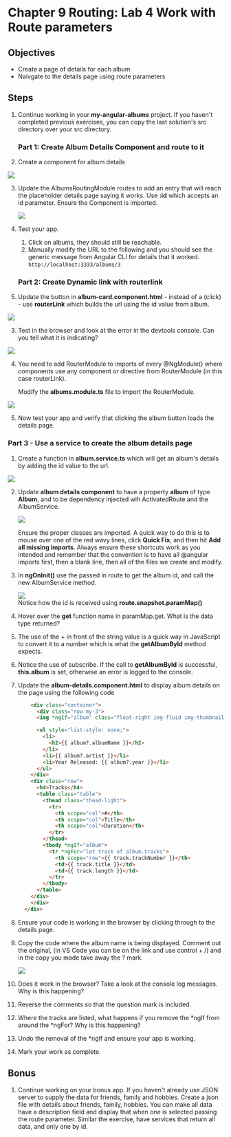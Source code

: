 # Chapter 9 Routing: Lab 4 Work with Route parameters

## Objectives

- Create a page of details for each album
- Naivgate to the details page using route parameters

## Steps

1. Continue working in your **my-angular-albums** project. If you haven't completed previous exercises, you can copy the last solution's src directory over your src directory.

    ### **Part 1: Create Album Details Component and route to it**

2. Create a component for album details

  ![](../screenshots/4-ng-g-c-details.png)

3. Update the AlbumsRoutingModule routes  to add an entry that will reach the placeholder details page saying it works. Use **:id** which accepts an id parameter. Ensure the Component is imported.
   
    ![](../screenshots/4-route-albums-id-param.png)

1. Test your app. 
   1. Click on albums, they should still be reachable. 
   2. Manually modify the URL to the following and you should see the generic message from Angular CLI for details that it worked.
    ```http://localhost:3333/albums/3```

    ### **Part 2: Create Dynamic link with routerlink**

2. Update the button in **album-card.component.html** - instead of a (click) - use **routerLink** which builds the url using the id value from album.

  ![](../screenshots/4-card-button-routerlink.png)

3. Test in the browser and look at the error in the devtools console. Can you tell what it is indicating?
   
  ![](../screenshots/4-error-router-module-needed.png)


4. You need to add RouterModule to imports of every @NgModule() where components use any component or directive from RouterModule (in this case routerLink).

   Modify the **albums.module.ts** file to import the RouterModule.

  ![](../screenshots/4-import-router-module.png)

5.  Now test your app and verify that clicking the album button loads the details page.

### **Part 3 - Use a service to create the album details page**

1.  Create a function in **album.service.ts** which will get an album's details by adding the id value to the url.

  ![](../screenshots/4-album-service-get-one.png)

2.  Update **album details component** to have a property **album** of type **Album**, and to be dependency injected wih ActivatedRoute and the AlbumService.

    ![](../screenshots/4-album-details-constructor.png)
  
    Ensure the proper classes are imported. A quick way to do this is to mouse over one of the red wavy lines, click **Quick Fix**, and then hit **Add all missing imports**. Always ensure these shortcuts work as you intended and remember that the convention is to have all @angular imports first, then a blank line, then all of the files we create and modify.

3.  In **ngOnInit()** use the passed in route to get the album id, and call the new AlbumService method.

    ![](../screenshots/4-album-details-ngoninit.png)   
  Notice how the id is received using **route.snapshot.paramMap()**

4. Hover over the **get** function name in paramMap.get. What is the data type returned? 
   
5. The use of the + in front of the string value is a quick way in JavaScript to convert it to a number which is what the **getAlbumById** method expects.
   
6. Notice the use of subscribe. If the call to **getAlbumById** is successful, **this.album** is set, otherwise an error is logged to the console.

7.  Update the **album-details.component.html** to display album details on the page using the following code

    ```html
        <div class="container">
          <div class="row my-3">
          <img *ngIf="album" class="float-right img-fluid img-thumbnail"style=" max-width: 30%" src="assets/img/{{ album.id }}.jpg" alt="{{ album?.albumName }}" />

          <ul style="list-style: none;">
            <li>
              <h2>{{ album?.albumName }}</h2>
            </li>
            <li>{{ album?.artist }}</li>
            <li>Year Released: {{ album?.year }}</li>
          </ul>
        </div>
        <div class="row">
          <h4>Tracks</h4>
          <table class="table">
            <thead class="thead-light">
              <tr>
                <th scope="col">#</th>
                <th scope="col">Title</th>
                <th scope="col">Duration</th>
              </tr>
            </thead>
            <tbody *ngIf="album">
              <tr *ngFor="let track of album.tracks">
                <th scope="row">{{ track.trackNumber }}</th>
                <td>{{ track.title }}</td>
                <td>{{ track.length }}</td>
              </tr>
            </tbody>
          </table>
        </div>
        </div>
      </div>
    ```

8.  Ensure your code is working in the browser by clicking through to the details page.

9.  Copy the code where the album name is being displayed. Comment out the original, (in VS Code you can be on the link and use control + /) and in the copy you made take away the ? mark. 

    ![](../screenshots/4-no-question-album-name.png)  

10. Does it work in the browser? Take a look at the console log messages. Why is this happening?

11. Reverse the comments so that the question mark is included.
    
12.  Where the tracks are listed, what happens if you  remove the *ngIf from around the *ngFor? Why is this happening?
    
13. Undo the removal of the *ngIf and ensure your app is working. 

14. Mark your work as complete.

## Bonus

1. Continue working on your bonus app. If you haven't already use JSON server to supply the data for friends, family and hobbies. Create a json file with details about friends, family, hobbies. You can make all data have a description field and display that when one is selected passing the route parameter. Similar the exercise, have services that return all data, and only one by id. 